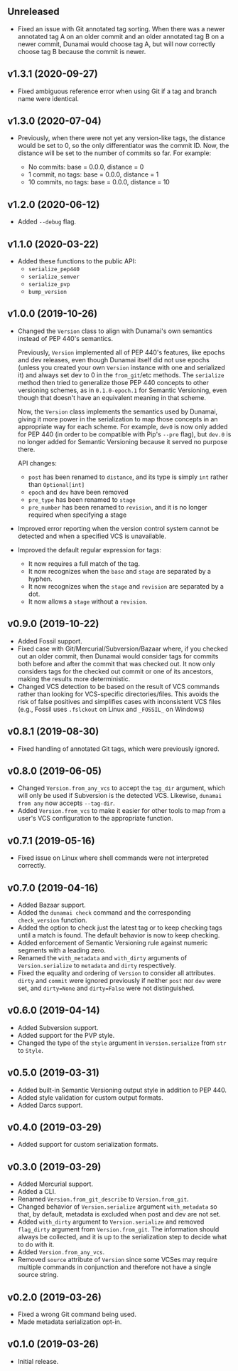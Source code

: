 ## Unreleased

* Fixed an issue with Git annotated tag sorting. When there was a newer
  annotated tag A on an older commit and an older annotated tag B on a
  newer commit, Dunamai would choose tag A, but will now correctly choose
  tag B because the commit is newer.

## v1.3.1 (2020-09-27)

* Fixed ambiguous reference error when using Git if a tag and branch name
  were identical.

## v1.3.0 (2020-07-04)

* Previously, when there were not yet any version-like tags, the distance would
  be set to 0, so the only differentiator was the commit ID. Now, the distance
  will be set to the number of commits so far. For example:

  * No commits: base = 0.0.0, distance = 0
  * 1 commit, no tags: base = 0.0.0, distance = 1
  * 10 commits, no tags: base = 0.0.0, distance = 10

## v1.2.0 (2020-06-12)

* Added `--debug` flag.

## v1.1.0 (2020-03-22)

* Added these functions to the public API:
  * `serialize_pep440`
  * `serialize_semver`
  * `serialize_pvp`
  * `bump_version`

## v1.0.0 (2019-10-26)

* Changed the `Version` class to align with Dunamai's own semantics instead of
  PEP 440's semantics.

  Previously, `Version` implemented all of PEP 440's features, like epochs and
  dev releases, even though Dunamai itself did not use epochs (unless you
  created your own `Version` instance with one and serialized it) and always
  set dev to 0 in the `from_git`/etc methods. The `serialize` method then
  tried to generalize those PEP 440 concepts to other versioning schemes,
  as in `0.1.0-epoch.1` for Semantic Versioning, even though that doesn't
  have an equivalent meaning in that scheme.

  Now, the `Version` class implements the semantics used by Dunamai, giving
  it more power in the serialization to map those concepts in an appropriate
  way for each scheme. For example, `dev0` is now only added for PEP 440 (in
  order to be compatible with Pip's `--pre` flag), but `dev.0` is no longer
  added for Semantic Versioning because it served no purpose there.

  API changes:

  * `post` has been renamed to `distance`, and its type is simply `int`
    rather than `Optional[int]`
  * `epoch` and `dev` have been removed
  * `pre_type` has been renamed to `stage`
  * `pre_number` has been renamed to `revision`, and it is no longer required
    when specifying a stage
* Improved error reporting when the version control system cannot be detected
  and when a specified VCS is unavailable.
* Improved the default regular expression for tags:
  * It now requires a full match of the tag.
  * It now recognizes when the `base` and `stage` are separated by a hyphen.
  * It now recognizes when the `stage` and `revision` are separated by a dot.
  * It now allows a `stage` without a `revision`.

## v0.9.0 (2019-10-22)

* Added Fossil support.
* Fixed case with Git/Mercurial/Subversion/Bazaar where, if you checked out an
  older commit, then Dunamai would consider tags for commits both before and
  after the commit that was checked out. It now only considers tags for the
  checked out commit or one of its ancestors, making the results more
  deterministic.
* Changed VCS detection to be based on the result of VCS commands rather than
  looking for VCS-specific directories/files. This avoids the risk of false
  positives and simplifies cases with inconsistent VCS files (e.g.,
  Fossil uses `.fslckout` on Linux and `_FOSSIL_` on Windows)

## v0.8.1 (2019-08-30)

* Fixed handling of annotated Git tags, which were previously ignored.

## v0.8.0 (2019-06-05)

* Changed `Version.from_any_vcs` to accept the `tag_dir` argument,
  which will only be used if Subversion is the detected VCS.
  Likewise, `dunamai from any` now accepts `--tag-dir`.
* Added `Version.from_vcs` to make it easier for other tools to map from a
  user's VCS configuration to the appropriate function.

## v0.7.1 (2019-05-16)

* Fixed issue on Linux where shell commands were not interpreted correctly.

## v0.7.0 (2019-04-16)

* Added Bazaar support.
* Added the `dunamai check` command and the corresponding `check_version`
  function.
* Added the option to check just the latest tag or to keep checking tags
  until a match is found. The default behavior is now to keep checking.
* Added enforcement of Semantic Versioning rule against numeric segments
  with a leading zero.
* Renamed the `with_metadata` and `with_dirty` arguments of `Version.serialize`
  to `metadata` and `dirty` respectively.
* Fixed the equality and ordering of `Version` to consider all attributes.
  `dirty` and `commit` were ignored previously if neither `post` nor `dev`
  were set, and `dirty=None` and `dirty=False` were not distinguished.

## v0.6.0 (2019-04-14)

* Added Subversion support.
* Added support for the PVP style.
* Changed the type of the `style` argument in `Version.serialize`
  from `str` to `Style`.

## v0.5.0 (2019-03-31)

* Added built-in Semantic Versioning output style in addition to PEP 440.
* Added style validation for custom output formats.
* Added Darcs support.

## v0.4.0 (2019-03-29)

* Added support for custom serialization formats.

## v0.3.0 (2019-03-29)

* Added Mercurial support.
* Added a CLI.
* Renamed `Version.from_git_describe` to `Version.from_git`.
* Changed behavior of `Version.serialize` argument `with_metadata` so that,
  by default, metadata is excluded when post and dev are not set.
* Added `with_dirty` argument to `Version.serialize` and removed `flag_dirty`
  argument from `Version.from_git`. The information should always be collected,
  and it is up to the serialization step to decide what to do with it.
* Added `Version.from_any_vcs`.
* Removed `source` attribute of `Version` since some VCSes may require multiple
  commands in conjunction and therefore not have a single source string.

## v0.2.0 (2019-03-26)

* Fixed a wrong Git command being used.
* Made metadata serialization opt-in.

## v0.1.0 (2019-03-26)

* Initial release.
